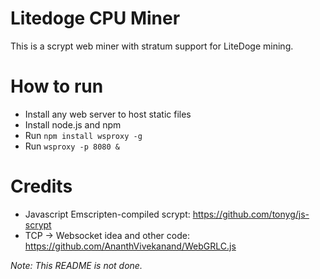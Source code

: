 # Litedoge CPU Miner

This is a scrypt web miner with stratum support for LiteDoge mining.

# How to run
* Install any web server to host static files
* Install node.js and npm
* Run ```npm install wsproxy -g```
* Run ```wsproxy -p 8080 &```

# Credits
* Javascript Emscripten-compiled scrypt: https://github.com/tonyg/js-scrypt
* TCP -> Websocket idea and other code: https://github.com/AnanthVivekanand/WebGRLC.js

*Note: This README is not done.*